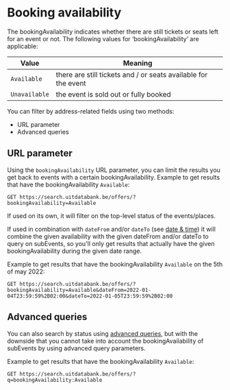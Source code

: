 ---
---

# Booking availability

The bookingAvailability indicates whether there are still tickets or seats left for an event or not. The following values for ‘bookingAvailability’ are applicable:

| Value | Meaning |
|--|--|
| `Available` | there are still tickets and / or seats available for the event | 
| `Unavailable` | the event is sold out or fully booked | 

You can filter by address-related fields using two methods:
* URL parameter
* Advanced queries

## URL parameter

Using the `bookingAvailability` URL parameter, you can limit the results you get back to events with a certain bookingAvailability.
Example to get results that have the bookingAvailability `Available`:

```
GET https://search.uitdatabank.be/offers/?bookingAvailability=Available
```

If used on its own, it will filter on the top-level status of the events/places.

If used in combination with `dateFrom` and/or `dateTo` (see [date & time](https://documentatie.uitdatabank.be/content/search_api_3/latest/searching/offers/date.html)) it will combine the given availability with the given dateFrom and/or dateTo to query on subEvents, so you'll only get results that actually have the given bookingAvailability during the given date range.

Example to get results that have the bookingAvailability `Available` on the 5th of may 2022:

```
GET https://search.uitdatabank.be/offers/?bookingAvailability=Available&dateFrom=2022-01-04T23:59:59%2B02:00&dateTo=2022-01-05T23:59:59%2B02:00
```


## Advanced queries

You can also search by status using [advanced queries](https://documentatie.uitdatabank.be/content/search_api_3/latest/reference/advanced-queries.md), but with the downside that you cannot take into account the bookingAvailability of subEvents by using advanced query parameters.

Example to get results that have the bookingAvailability `Available`:

```
GET https://search.uitdatabank.be/offers/?q=bookingAvailability:Available
```


